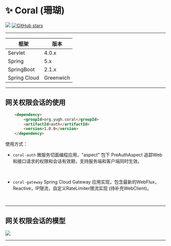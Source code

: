 # :sparkles: Coral (珊瑚)

![](https://img.shields.io/badge/build-success-green.svg) [![GitHub stars](https://img.shields.io/github/stars/yugenhai108/coral)](https://github.com/yugenhai108/coral/stargazers)

------



| 框架         | 版本      |
| ------------ | --------- |
| Servlet      | 4.0.x     |
| Spring       | 5.x       |
| SpringBoot   | 2.1.x     |
| Spring Cloud | Greenwich |


***
## 网关权限会话的使用
```html
    <dependency>
        <groupId>org.yugh.coral</groupId>
        <artifactId>auth</artifactId>
        <version>1.0.0</version>
    </dependency>
```
使用方式：

* `coral-auth` 微服务切面编程应用，"aspect" 包下 PreAuthAspect 追踪Web和接口请求的权限和会话有效期，支持服务端和客户端同时生效。
</br>

* `coral-gateway` Spring Cloud Gateway 应用实现，包含最新的WebFlux，Reactive，IP限流，自定义RateLimiter限流实现 (待补充WebClient)。
</br>

***

## 网关权限会话的模型

![](https://github.com/yugenhai108/coral/blob/master/about/gateway-sso.png)
</br>
***
